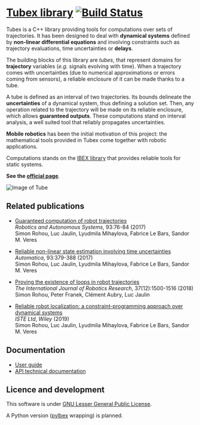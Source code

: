 # [Tubex library](http://simon-rohou.fr/research/tubex-lib) [![Build Status](https://travis-ci.org/SimonRohou/tubex-lib.svg)](https://travis-ci.org/SimonRohou/tubex-lib)

Tubex is a C++ library providing tools for computations over sets of trajectories.
It has been designed to deal with **dynamical systems** defined by **non-linear differential equations** and involving constraints such as trajectory evaluations, time uncertainties or **delays**.

The building blocks of this library are *tubes*, that represent domains for **trajectory** variables (*e.g.* signals evolving with time). When a trajectory comes with uncertainties (due to numerical approximations or errors coming from sensors), a reliable enclosure of it can be made thanks to a tube.

A tube is defined as an interval of two trajectories. Its bounds delineate the **uncertainties** of a dynamical system, thus defining a solution set.
Then, any operation related to the trajectory will be made on its reliable enclosure, which allows **guaranteed outputs**. These computations stand on interval analysis, a well suited tool that reliably propagates uncertainties.

**Mobile robotics** has been the initial motivation of this project: the mathematical tools provided in Tubex come together with robotic applications.

Computations stands on the [IBEX library](http://www.ibex-lib.org/) that provides reliable tools for static systems.

**See the [official page](http://simon-rohou.fr/research/tubex-lib)**.

![Image of Tube](https://cdn.rawgit.com/SimonRohou/tubex-lib/master/doc/img/tube_slices_small.png)



Related publications
--------------------

* [Guaranteed computation of robot trajectories](http://simon-rohou.fr/research/tubint/tubint_paper.pdf)<br />*Robotics and Autonomous Systems*, 93:76-84 (2017)<br />Simon Rohou, Luc Jaulin, Lyudmila Mihaylova, Fabrice Le Bars, Sandor M. Veres

* [Reliable non-linear state estimation involving time uncertainties](http://simon-rohou.fr/research/tubeval/tubeval_paper.pdf)<br />*Automatica*, 93:379-388 (2017)<br />Simon Rohou, Luc Jaulin, Lyudmila Mihaylova, Fabrice Le Bars, Sandor M. Veres

* [Proving the existence of loops in robot trajectories](http://simon-rohou.fr/research/loopproof/loopproof_paper.pdf)<br />*The International Journal of Robotics Research*, 37(12):1500-1516 (2018)<br />Simon Rohou, Peter Franek, Clément Aubry, Luc Jaulin

* [Reliable robot localization: a constraint-programming approach over dynamical systems](iste.co.uk/book.php?id=1553)<br />*ISTE Ltd*, *Wiley* (2019)<br />Simon Rohou, Luc Jaulin, Lyudmila Mihaylova, Fabrice Le Bars, Sandor M. Veres


Documentation
-------------

* [User guide](http://simon-rohou.fr/research/tubex-lib)
* [API technical documentation](http://simon-rohou.fr/research/tubex-lib/doxygen/html/annotated.html)



Licence and development
-----------------------

This software is under [GNU Lesser General Public License](https://www.gnu.org/copyleft/lgpl.html).

A Python version ([pyIbex](http://www.ensta-bretagne.fr/desrochers/pyibex) wrapping) is planned.